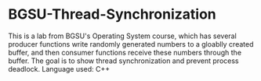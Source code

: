 # BGSU-Thread-Synchronization
This is a lab from BGSU's Operating System course, which has several producer functions write randomly generated numbers to a gloablly created buffer,
and then consumer functions receive these numbers through the buffer. The goal is to show thread synchronization and prevent process deadlock.
Language used: C++
